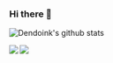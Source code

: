 ### Hi there 👋

![Dendoink's github stats](https://github-readme-stats.vercel.app/api?username=dendoink&show_icons=true&theme=tokyonight)

<a href="https://github.com/dendoink/FrontendWingman">
  <img align="left" src="https://github-readme-stats.anuraghazra1.vercel.app/api/pin/?username=dendoink&repo=frontendWingman" />
</a>

<a href="https://github.com/KieSun/Dream">
  <img align="left" src="https://github-readme-stats.anuraghazra1.vercel.app/api/pin/?username=KieSun&repo=Dream" />
</a>

<!--
**dendoink/dendoink** is a ✨ _special_ ✨ repository because its `README.md` (this file) appears on your GitHub profile.

Here are some ideas to get you started:

- 🔭 I’m currently working on ...
- 🌱 I’m currently learning ...
- 👯 I’m looking to collaborate on ...
- 🤔 I’m looking for help with ...
- 💬 Ask me about ...
- 📫 How to reach me: ...
- 😄 Pronouns: ...
- ⚡ Fun fact: ...
-->
